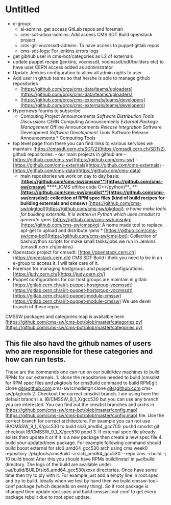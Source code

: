 # Untitled

* e-group:
  * ai-admins: get access GitLab repos and foreman
  * cms-sdt-aibox-admins: Add access CMS SDT Build openstack project
  * cms-git-vocmssdt-admins: To have access to puppet gitlab repos
  * cms-sdt-logs: For jenkins errors logs
* get gibhub user in cms-bot/categories as L2 of externals
* update puppet recipe \(jenkins, vocmssdt, vocmssdt/sdt/builders etc\) to have user CERN access added as administrator
* Update Jenkins configuration to allow all admin rights to user
* Add user in github teams so that he/she is able to manage github repositories
  * [https://github.com/orgs/cms-data/teams/uploaders](https://github.com/orgs/cms-data/teams/uploaders)
  * [https://github.com/orgs/cms-externals/teams/developers](https://github.com/orgs/cms-externals/teams/developers)
* Hypernews fourms to subscribe
  * Computing Project Announcements   _Software Distribution Tools Discussions_   CERN Computing Announcements   _External Package Management_   Offline Announcements   _Release Integration_   Software Development   _Software Development Tools_   Software Release Announcements  \* Computing Tools  
* top level page from there you can find links to various services we maintain: [https://cmssdt.cern.ch/SDT/2](https://cmssdt.cern.ch/SDT/2). github repositories: - our main projects in github are - [https://github.com/cms-sw](https://github.com/cms-sw) - [https://github.com/cms-externals](https://github.com/cms-externals) - [https://github.com/cms-data](https://github.com/cms-data)
  * main repositories we work on day to day basis:     [**https://github.com/cms-sw/cmssw**](https://github.com/cms-sw/cmssw) ****_**\(CMS offilce code C++/python\)**_     ****[**https://github.com/cms-sw/cmsdist**](https://github.com/cms-sw/cmsdist)**: collection of RPM spec files \(kind of build recipes for building externals and cmssw\)**     [https://github.com/cms-sw/pkgtool](https://github.com/cms-sw/pkgtool)_: a home make tools for building externals. It is written in Python which uses cmsdist to generate rpms_     [https://github.com/cms-sw/cmspkg](https://github.com/cms-sw/cmspkg): A home made tool to replace apt-get to upload and distribute rpms    \* [https://github.com/cms-sw/cms-bot](https://github.com/cms-sw/cms-bot): Collection of bash/python scripts for make small tasks/jobs we run in Jenkins \(cmssdt.cern.ch/jenkins\)
* Openstack project for cmssdt: [https://openstack.cern.ch](https://openstack.cern.ch) CMS SDT Build    I think you need to be in an e-group to access it. I will take care of it.
* Foreman for managing hostgroups and puppet configurations: [https://judy.cern.ch/](https://judy.cern.ch/)
* Puppet configurations for our host groups are maintain in gitlab:    [https://gitlab.cern.ch/ai/it-puppet-hostgroup-vocmssdt](https://gitlab.cern.ch/ai/it-puppet-hostgroup-vocmssdt)    [https://gitlab.cern.ch/ai/it-puppet-module-cmssw](https://gitlab.cern.ch/ai/it-puppet-module-cmssw)    We use devel branch of these repos.

CMSSW packages and categories map is availalble here [https://github.com/cms-sw/cms-bot/blob/master/categories.py](https://github.com/cms-sw/cms-bot/blob/master/categories.py)

## This file also havd the github names of users who are responsible for these categories and how can run tests.

These are the commands one can run on our build/dev machines to build RPMs for our externals. 1. clone the repositories needed to build \(cmsdist for RPM spec files and pkgtools for cmsBuild command to build RPM\)git clone git@github.com:cms-sw/cmsdistgit clone git@github.com:cms-sw/pkgtools 2. Checkout the correct cmsdist branch. I am using here the default branch i.e. IB/CMSSW\_9\_1\_X/gcc530 but you can use any branch you are interested. You can find out the cmsdist branches and archs in [https://github.com/cms-sw/cms-bot/blob/master/config.map](https://github.com/cms-sw/cms-bot/blob/master/config.map) file. Use the correct branch for correct architecture. For example you can not use IB/CMSSW\_9\_1\_X/gcc530 to build slc6\_amd64\_gcc700. pushd cmsdst git checkout IB/CMSSW\_9\_1\_X/gcc530 popd 3. If external spec file already exists then update it or if it is a new package then create a new spec file.4. build your updated/new package. For example following command should build boost external for slc6\_amd64\_gcc530 arch using cms.week0 repository ./pkgtools/cmsBuild -a slc6\_amd64\_gcc530 --repo cms -i build -j 10 build boost After this you should have RPMs build/install in `pwd`/build directory. The logs of the build are available under `pwd`/build/BUILD/slc6\_amd64\_gcc530/xxxx directories. Once have some time then try to ply with it. For example just add a empty line in root.spec and try to build. Ideally when we test by hand then we build cmssw-tool-conf package \(which depends on every thing\). So if root package is changed then update root.spec and build cmssw-tool-conf to get every package rebuilt due to root.spec update.

